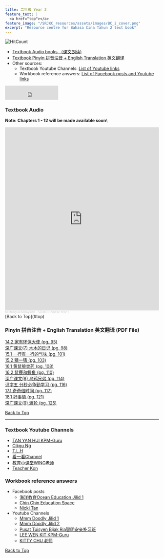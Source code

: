 ```yaml
---
title: 二年级 Year 2 
feature_text: |
  <a href="top"></a>
feature_image: "/SRJKC_resources/assets/images/BC_2_cover.png"
excerpt: "Resource centre for Bahasa Cina Tahun 2 text book"
---
```

![HitCount](https://hits.dwyl.com/multilingual-malaysian/SRJKC_resources.svg?style=flat)

- [Textbook Audio books （课文朗读)](#audio)
- [Textbook Pinyin 拼音注音 + English Translation 英文翻译](#pinyin)
- Other sources:
  - Textbook Youtube Channels: [List of Youtube links](#videos)
  - Workbook reference answers: [List of Facebook posts and Youtube links](#workbook)


<iframe src="https://www.facebook.com/plugins/like.php?href=https%3A%2F%2Fmultilingual-malaysian.github.io%2FSRJKC_resources%2Fyear2%2F&width=174&layout=button_count&action=like&size=large&share=true&height=46&appId" width="174" height="46" style="border:none;overflow:hidden" scrolling="no" frameborder="0" allowfullscreen="true" allow="autoplay; clipboard-write; encrypted-media; picture-in-picture; web-share"></iframe>

### Textbook Audio <a name="audio"></a>
**Note: Chapters 1 - 12 will be made available soon**\
<iframe width="100%" height="600" scrolling="no" frameborder="no" allow="autoplay" src="https://w.soundcloud.com/player/?url=https%3A//api.soundcloud.com/playlists/1494647833&color=%23626363&auto_play=false&hide_related=false&show_comments=false&show_user=false&show_reposts=false&show_teaser=false&visual=true"></iframe><div style="font-size: 10px; color: #cccccc;line-break: anywhere;word-break: normal;overflow: hidden;white-space: nowrap;text-overflow: ellipsis; font-family: Interstate,Lucida Grande,Lucida Sans Unicode,Lucida Sans,Garuda,Verdana,Tahoma,sans-serif;font-weight: 100;"><a href="https://soundcloud.com/multilingual-malaysian" title="Multilingual Malaysian" target="_blank" style="color: #cccccc; text-decoration: none;">Multilingual Malaysian</a> · <a href="https://soundcloud.com/multilingual-malaysian/sets/srjkc-chinese-year-2" title="SRJKC Chinese Year 2" target="_blank" style="color: #cccccc; text-decoration: none;">SRJKC Chinese Year 2</a></div>
[Back to Top](#top)

### Pinyin 拼音注音 + English Translation 英文翻译 (PDF File) <a name="pinyin"></a>
<!--
[识字一　我的小天地 （pg. 1]\
[1.1 我们的校园故事 (pg. 2)]\
[1.2 热闹的乐园 (pg. 4)]\
[2.1 美术课 (pg. 6)]\
[2.2 小猫看着我 (pg. 8)]\
[深广课文(1) 放学路上 (pg. 11)]\
[3.1 我爱我家 (pg. 13)]\
[3.2 借生日 (pg. 14)]\
[4.1 小渔童和年画 (pg. 20)]\
[4.2 吃年糕 (pg. 22)]\
[深广课文(2) 新年 (pg. 25)]\
[识字二 小白兔种果树 (pg. 26)]\
[5.1 三个好朋友 (pg. 27)]\
[5.2 池塘边的叫声 (pg. 29)]\
[6.1 我的观察日记 (pg. 32)]\
[6.2 动物的心声 (pg. 34)]\
[深广课文(3) 蜻蜓落在睡莲上 (pg. 37)]\
[7.1 坐椅子 (pg. 41)]\
[7.2 风筝，快乐地飞着！(pg. 43)]\
[8.1 回乡下 (pg. 47)]\
[8.2 鱼米之乡——适耕庄鱼米之乡——适耕庄 (pg. 49)]\
[深广课文(4) 我的风筝 (pg. 52)]\
[识字三 添“口”歌 (pg. 54)]\
[9.1 童年的问号 (pg. 55)]\
[9.2 聪明的司马光 (pg. 57)]\
[10.1 拜访书的家 (pg. 63)]\
[10.2 我的阅读心得 (pg. 65)]\
[深广课文(5) 那一夜 (pg. 69)]\
[11.1 诗 (pg. 70)]\
[11.2 雾	(pg. 72)]\
[12.1 荷叶 (pg. 76)]\
[12.2 我们神奇的世界 (pg. 78)]\
[深广课文(6) 小雨点 (pg. 81)]\
[识字四 求取学问要勤劳 (pg. 85)]\
[13.1 种子的旅行 (pg. 86)](#13.1)\
[13.2 又臭又懒的花 (pg. 88)](#13.2)\
[13.4 大王花的自述 (pg. 91)](#13.4)\
[14.1 垃圾山消失了 (pg. 93)](#14.1)\
-->
<a href="/SRJKC_resources/doc/year2/14.2 家有环保大使.pdf" target="_blank">14.2 家有环保大使 (pg. 95)</a>\
<a href="/SRJKC_resources/doc/year2/深广课文(7) 木木的日记.pdf" target="_blank">深广课文(7) 木木的日记 (pg. 98)</a>\
<a href="/SRJKC_resources/doc/year2/15.1 一行有一行的气味.pdf" target="_blank">15.1 一行有一行的气味 (pg. 101)</a>\
<a href="/SRJKC_resources/doc/year2/15.2 猜一猜.pdf" target="_blank">15.2 猜一猜 (pg. 103)</a>\
<a href="/SRJKC_resources/doc/year2/16.1 黄鼠狼卖药.pdf" target="_blank">16.1 黄鼠狼卖药 (pg. 108)</a>\
<a href="/SRJKC_resources/doc/year2/16.2 鼠鹿和鳄鱼.pdf" target="_blank">16.2 鼠鹿和鳄鱼 (pg. 110)</a>\
<a href="/SRJKC_resources/doc/year2/深广课文(8) 乌鸦兄弟.pdf" target="_blank">深广课文(8) 乌鸦兄弟 (pg. 114)</a>\
<a href="/SRJKC_resources/doc/year2/识字五 分秒必争勤学习.pdf" target="_blank">识字五 分秒必争勤学习 (pg. 116)</a>\
<a href="/SRJKC_resources/doc/year2/17.1 奇奇借时间.pdf" target="_blank">17.1 奇奇借时间 (pg. 117)</a>\
<a href="/SRJKC_resources/doc/year2/18.1 好事情.pdf" target="_blank">18.1 好事情 (pg. 121)</a>\
<a href="/SRJKC_resources/doc/year2/深广课文(9) 渡轮.pdf" target="_blank">深广课文(9) 渡轮 (pg. 125)</a>

<!--
19. 美丽的夜市 (pg. 130)\
20. 会说话的灯 (pg. 135)\
深广课文(10) 萤火虫和星星 (pg. 139)\
21. 回家的脚印 (pg. 141)\
22. 百宝箱 (pg. 148)\
深广课文(11) 世界很小又很大 (pg. 152)
-->

[Back to Top](#top)

----
### Textbook Youtube Channels<a name="videos"></a>
- [TAN YAN HUI KPM-Guru](https://youtube.com/playlist?list=PLf9EvpEjmX6FKfJsyIE1RMIM-oGkkQ1fW)
- [Cikgu Ng](https://youtube.com/playlist?list=PLKYCXlOUDDOtQOTVPKB1jTBfncTSkik4Z)
- [T.L.H](https://youtube.com/playlist?list=PLGzns5GCP8N8ahwKlJ5ZxrRzQSJxI7YSk)
- [看一看Channel](https://youtube.com/playlist?list=PLEXNmzdhnfzDQ7Br-hCKlleHWzvpgyNv7)
- [教育小课堂WING老师](https://youtube.com/playlist?list=PLLQYH_wAFVF8Q2oPXUCi0fpP_2z7-5teO)
- [Teacher Kon](https://youtube.com/playlist?list=PLjI8qVK2iMkWc5EBmHs0ZY250d8pEJnbv)

### Workbook reference answers<a name="workbook"></a>
- Facebook posts
  - [海洋教育Ocean Education Jilid 1](https://www.facebook.com/103156078242684/posts/151329873425304/)
  - [Chin Chin Education Space](https://www.facebook.com/101217095134270/posts/157518642837448/)
  - [Nicki Tan](https://m.facebook.com/media/set/?vanity=sjkc520&set=a.414464896073712)
- Youtube Channels
  - [Mmm Doodly Jilid 1](https://youtu.be/QqxSfx8mNTs)
  - [Mmm Doodly Jilid 2](https://youtu.be/AeoMa2D2bzE)
  - [Pusat Tuisyen Bijak Ria智明安亲补习班](https://youtu.be/IUv5EygefUo)
  - [LEE WEN KIT KPM-Guru](https://www.youtube.com/channel/UC0Ij1ISeSOw2x0RNIVZKChA/videos)
  - [KITTY CHU 老师](https://youtube.com/playlist?list=PLN6YLweGbzq4XGTBU2RNwl8D3c2NsGl5O)

[Back to Top](#top)
